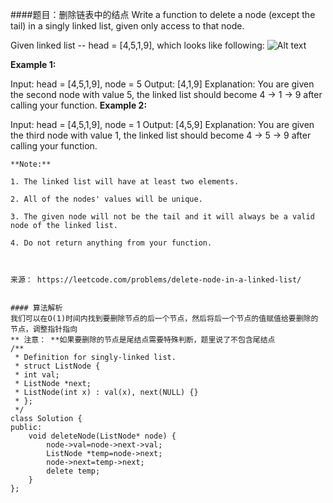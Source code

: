 ####题目：删除链表中的结点
Write a function to delete a node (except the tail) in a singly linked list, given only access to that node.

Given linked list -- head = [4,5,1,9], which looks like following:
![Alt text](https://assets.leetcode.com/uploads/2018/12/28/237_example.png)

**Example 1:**

Input: head = [4,5,1,9], node = 5
Output: [4,1,9]
Explanation: You are given the second node with value 5, the linked list should become 4 -> 1 -> 9 after calling your function.
**Example 2:**

Input: head = [4,5,1,9], node = 1
Output: [4,5,9]
Explanation: You are given the third node with value 1, the linked list should become 4 -> 5 -> 9 after calling your function.
```
**Note:**

1. The linked list will have at least two elements.

2. All of the nodes' values will be unique.

3. The given node will not be the tail and it will always be a valid node of the linked list.

4. Do not return anything from your function.



来源： https://leetcode.com/problems/delete-node-in-a-linked-list/


#### 算法解析
我们可以在O(1)时间内找到要删除节点的后一个节点，然后将后一个节点的值赋值给要删除的节点，调整指针指向
** 注意： **如果要删除的节点是尾结点需要特殊判断，题里说了不包含尾结点
/**
 * Definition for singly-linked list.
 * struct ListNode {
 * int val;
 * ListNode *next;
 * ListNode(int x) : val(x), next(NULL) {}
 * };
 */
class Solution {
public:
    void deleteNode(ListNode* node) {
        node->val=node->next->val;
        ListNode *temp=node->next;
        node->next=temp->next;
        delete temp;
    }
};
```

